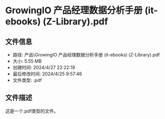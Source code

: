 ﻿# GrowingIO 产品经理数据分析手册 (it-ebooks) (Z-Library).pdf

## 文件信息
- 路径: 产品\GrowingIO 产品经理数据分析手册 (it-ebooks) (Z-Library).pdf
- 大小: 5.55 MB
- 创建时间: 2024/4/27 22:22:19
- 最后修改时间: 2024/4/25 9:57:46
- 文件类型: .pdf

## 文件描述
这是一个.pdf类型的文件。

